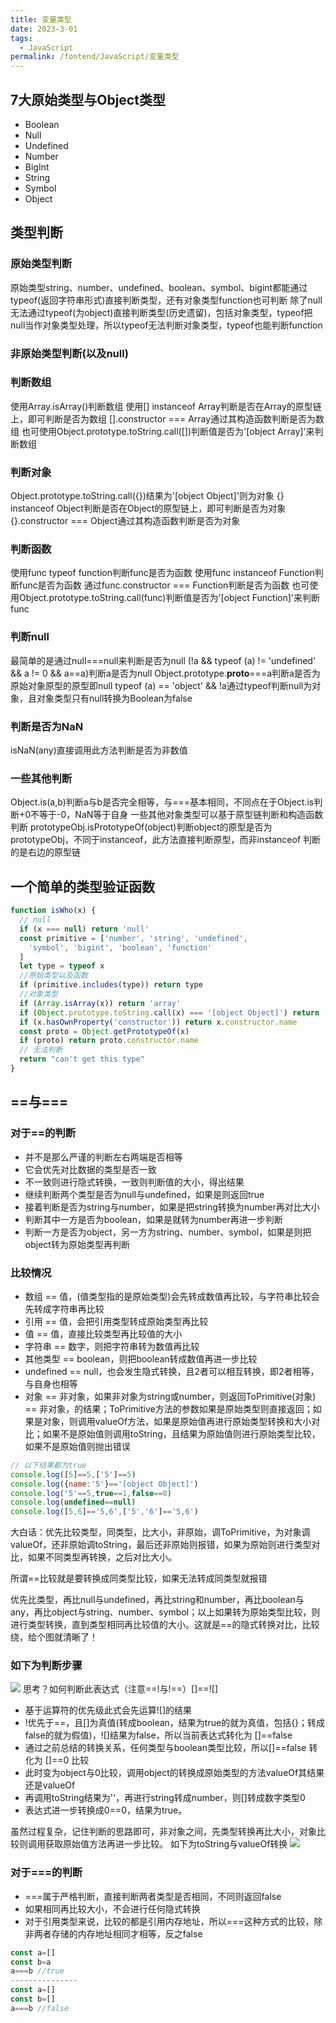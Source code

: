 ```yaml
---
title: 变量类型  
date: 2023-3-01
tags:
  - JavaScript
permalink: /fontend/JavaScript/变量类型
---
```


## 7大原始类型与Object类型

- Boolean
- Null
- Undefined
- Number
- BigInt
- String
- Symbol
- Object

## 类型判断
### 原始类型判断
>
原始类型string、number、undefined、boolean、symbol、bigint都能通过typeof(返回字符串形式)直接判断类型，还有对象类型function也可判断
除了null无法通过typeof(为object)直接判断类型(历史遗留)，包括对象类型，typeof把null当作对象类型处理，所以typeof无法判断对象类型，typeof也能判断function
>
### 非原始类型判断(以及null)
### 判断数组
>
使用Array.isArray()判断数组
使用[] instanceof Array判断是否在Array的原型链上，即可判断是否为数组
[].constructor === Array通过其构造函数判断是否为数组
也可使用Object.prototype.toString.call([])判断值是否为'[object Array]'来判断数组
>
### 判断对象
>
Object.prototype.toString.call({})结果为'[object Object]'则为对象
{} instanceof Object判断是否在Object的原型链上，即可判断是否为对象
{}.constructor === Object通过其构造函数判断是否为对象
>
### 判断函数
>
使用func typeof function判断func是否为函数
使用func instanceof Function判断func是否为函数
通过func.constructor === Function判断是否为函数
也可使用Object.prototype.toString.call(func)判断值是否为'[object Function]'来判断func
>
### 判断null
>
最简单的是通过null===null来判断是否为null
(!a && typeof (a) != 'undefined' && a != 0 && a==a)判断a是否为null
Object.prototype.__proto__===a判断a是否为原始对象原型的原型即null
typeof (a) == 'object' && !a通过typeof判断null为对象，且对象类型只有null转换为Boolean为false
>
### 判断是否为NaN
>
isNaN(any)直接调用此方法判断是否为非数值
>
### 一些其他判断
>
Object.is(a,b)判断a与b是否完全相等，与===基本相同，不同点在于Object.is判断+0不等于-0，NaN等于自身
一些其他对象类型可以基于原型链判断和构造函数判断
prototypeObj.isPrototypeOf(object)判断object的原型是否为prototypeObj，不同于instanceof，此方法直接判断原型，而非instanceof 判断的是右边的原型链
>
## 一个简单的类型验证函数
```js
function isWho(x) {
  // null
  if (x === null) return 'null'
  const primitive = ['number', 'string', 'undefined',
    'symbol', 'bigint', 'boolean', 'function'
  ]
  let type = typeof x
  //原始类型以及函数
  if (primitive.includes(type)) return type
  //对象类型
  if (Array.isArray(x)) return 'array'
  if (Object.prototype.toString.call(x) === '[object Object]') return 'object'
  if (x.hasOwnProperty('constructor')) return x.constructor.name
  const proto = Object.getPrototypeOf(x)
  if (proto) return proto.constructor.name
  // 无法判断
  return "can't get this type"
}
```

## ==与===
### 对于==的判断

- 并不是那么严谨的判断左右两端是否相等
- 它会优先对比数据的类型是否一致
- 不一致则进行隐式转换，一致则判断值的大小，得出结果
- 继续判断两个类型是否为null与undefined，如果是则返回true
- 接着判断是否为string与number，如果是把string转换为number再对比大小
- 判断其中一方是否为boolean，如果是就转为number再进一步判断
- 判断一方是否为object，另一方为string、number、symbol，如果是则把object转为原始类型再判断


### 比较情况

- 数组 == 值，(值类型指的是原始类型)会先转成数值再比较，与字符串比较会先转成字符串再比较
- 引用 == 值，会把引用类型转成原始类型再比较
- 值 == 值，直接比较类型再比较值的大小
- 字符串 == 数字，则把字符串转为数值再比较
- 其他类型 == boolean，则把boolean转成数值再进一步比较
- undefined == null，也会发生隐式转换，且2者可以相互转换，即2者相等，与自身也相等
- 对象 == 非对象，如果非对象为string或number，则返回ToPrimitive(对象) == 非对象，的结果；ToPrimitive方法的参数如果是原始类型则直接返回；如果是对象，则调用valueOf方法，如果是原始值再进行原始类型转换和大小对比；如果不是原始值则调用toString，且结果为原始值则进行原始类型比较，如果不是原始值则抛出错误

```js
// 以下结果都为true
console.log([5]==5,['5']==5)
console.log({name:'5'}=='[object Object]')
console.log('5'==5,true==1,false==0)
console.log(undefined==null)
console.log([5,6]=='5,6',['5','6']=='5,6')
```
>
大白话：优先比较类型，同类型，比大小，非原始，调ToPrimitive，为对象调valueOf，还非原始调toString，最后还非原始则报错，如果为原始则进行类型对比，如果不同类型再转换，之后对比大小。
>
所谓==比较就是要转换成同类型比较，如果无法转成同类型就报错
>
优先比类型，再比null与undefined，再比string和number，再比boolean与any，再比object与string、number、symbol；以上如果转为原始类型比较，则进行类型转换，直到类型相同再比较值的大小。这就是==的隐式转换对比，比较绕，给个图就清晰了！
>
### 如下为判断步骤
![](http://file.cqcdq.top/iRrNoiw6qSRTrq46vyJjWeLcWywam7Iw/%E6%AF%94%E8%BE%83%E6%B5%81%E7%A8%8B.png)
思考？如何判断此表达式（注意==!与!==）[]==![]

- 基于运算符的优先级此式会先运算![]的结果
- !优先于==，且[]为真值(转成boolean，结果为true的就为真值，包括{}；转成false的就为假值)，![]结果为false，所以当前表达式转化为 []==false
- 通过之前总结的转换关系，任何类型与boolean类型比较，所以[]==false 转化为 []==0 比较
- 此时变为object与0比较，调用object的转换成原始类型的方法valueOf其结果还是valueOf
- 再调用toString结果为''，再进行string转成number，则[]转成数字类型0
- 表达式进一步转换成0==0，结果为true。

虽然过程复杂，记住判断的思路即可，非对象之间，先类型转换再比大小，对象比较则调用获取原始值方法再进一步比较。
如下为toString与valueOf转换
![](http://file.cqcdq.top/zM3f434ChVwg9fQYPn1xsHfVjgTHEmDh/%E8%BD%AC%E6%8D%A2.png)

### 对于===的判断

- ===属于严格判断，直接判断两者类型是否相同，不同则返回false
- 如果相同再比较大小，不会进行任何隐式转换
- 对于引用类型来说，比较的都是引用内存地址，所以===这种方式的比较，除非两者存储的内存地址相同才相等，反之false
```js
const a=[]
const b=a
a===b //true
---------------
const a=[]
const b=[]
a===b //false
```